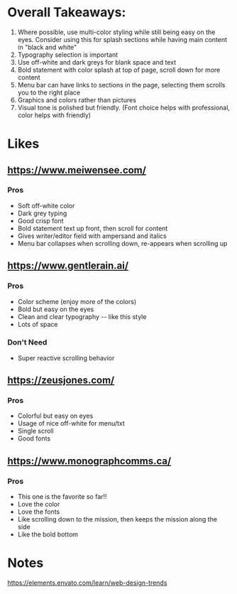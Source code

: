 # Overall Takeaways:
1. Where possible, use multi-color styling while still being easy on the eyes. Consider using this for splash sections while having main content in "black and white"
2. Typography selection is important
3. Use off-white and dark greys for blank space and text
4. Bold statement with color splash at top of page, scroll down for more content
5. Menu bar can have links to sections in the page, selecting them scrolls you to the right place
6. Graphics and colors rather than pictures
7. Visual tone is polished but friendly. (Font choice helps with professional, color helps with friendly)

# Likes
## https://www.meiwensee.com/
### Pros
- Soft off-white color
- Dark grey typing
- Good crisp font
- Bold statement text up front, then scroll for content
- Gives writer/editor field with ampersand and italics
- Menu bar collapses when scrolling down, re-appears when scrolling up

 
## https://www.gentlerain.ai/
### Pros
- Color scheme (enjoy more of the colors)
- Bold but easy on the eyes
- Clean and clear typography -- like this style 
- Lots of space

### Don't Need
- Super reactive scrolling behavior

## https://zeusjones.com/
### Pros
- Colorful but easy on eyes
- Usage of nice off-white for menu/txt
- Single scroll
- Good fonts

## https://www.monographcomms.ca/
### Pros
- This one is the favorite so far!!
- Love the color
- Love the fonts
- Like scrolling down to the mission, then keeps the mission along the side
- Like the bold bottom

# Notes
https://elements.envato.com/learn/web-design-trends